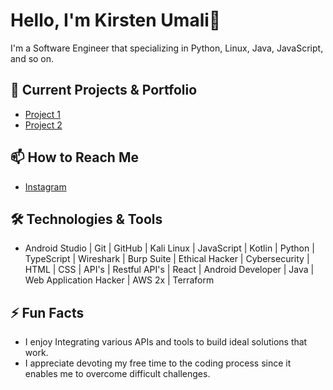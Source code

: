 # Hello, I'm **Kirsten Umali**👋

I'm a Software Engineer that specializing in Python, Linux, Java, JavaScript, and so on.

## 🔭 Current Projects & Portfolio 
- [Project 1](https://youtu.be/7uv-odLEEP4?si=D5vYI9SXlxM5CMTe)
- [Project 2](https://youtu.be/uV3Ny2erO10?si=M7qTch0h76oA4xxr) 

## 📫 How to Reach Me
- [Instagram](https://www.instagram.com/carper_wiske?igsh=MWMxM3NmZ3Vrdjl1eA%3D%3D&utm_source=qr)

## 🛠️ Technologies & Tools
- Android Studio | Git | GitHub | Kali Linux | JavaScript | Kotlin | Python | TypeScript | Wireshark | Burp Suite | Ethical Hacker | Cybersecurity | HTML | CSS | API's | Restful API's | React | Android Developer | Java | Web Application Hacker | AWS 2x | Terraform

## ⚡ Fun Facts
- I enjoy Integrating various APIs and tools to build ideal solutions that work.
- I  appreciate devoting my free time to the coding process since it enables me to overcome difficult challenges.
